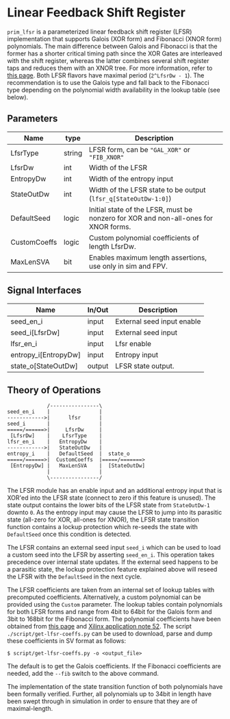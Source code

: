 # Linear Feedback Shift Register

`prim_lfsr` is a parameterized linear feedback shift register (LFSR)
implementation that supports Galois (XOR form) and Fibonacci (XNOR form)
polynomials. The main difference between Galois and Fibonacci is that the
former has a shorter critical timing path since the XOR Gates are interleaved
with the shift register, whereas the latter combines several shift register taps
and reduces them with an XNOR tree. For more information, refer to
[this page](https://en.wikipedia.org/wiki/Linear-feedback_shift_register). Both
LFSR flavors have maximal period (`2^LfsrDw - 1`). The recommendation is to use
the Galois type and fall back to the Fibonacci type depending on the polynomial
width availability in the lookup table (see below).


## Parameters

Name         | type   | Description
-------------|--------|----------------------------------------------------------
LfsrType     | string | LFSR form, can be `"GAL_XOR"` or `"FIB_XNOR"`
LfsrDw       | int    | Width of the LFSR
EntropyDw    | int    | Width of the entropy input
StateOutDw   | int    | Width of the LFSR state to be output (`lfsr_q[StateOutDw-1:0]`)
DefaultSeed  | logic  | Initial state of the LFSR, must be nonzero for XOR and non-all-ones for XNOR forms.
CustomCoeffs | logic  | Custom polynomial coefficients of length LfsrDw.
MaxLenSVA    | bit    | Enables maximum length assertions, use only in sim and FPV.

## Signal Interfaces

Name                 | In/Out | Description
---------------------|--------|---------------------------------
seed_en_i            | input  | External seed input enable
seed_i[LfsrDw]       | input  | External seed input
lfsr_en_i            | input  | Lfsr enable
entropy_i[EntropyDw] | input  | Entropy input
state_o[StateOutDw]  | output | LFSR state output.

## Theory of Operations

```
             /----------------\
seed_en_i    |                |
------------>|      lfsr      |
seed_i       |                |
=====/======>|     LfsrDw     |
 [LfsrDw]    |    LfsrType    |
lfsr_en_i    |   EntropyDw    |
------------>|   StateOutDw   |
entropy_i    |   DefaultSeed  |  state_o
=====/======>|  CustomCoeffs  |=====/=======>
 [EntropyDw] |   MaxLenSVA    |  [StateOutDw]
             |                |
             \----------------/
```

The LFSR module has an enable input and an additional entropy input that is
XOR'ed into the LFSR state (connect to zero if this feature is unused). The
state output contains the lower bits of the LFSR state from `StateOutDw-1`
downto `0`. As the entropy input may cause the LFSR to jump into its parasitic
state (all-zero for XOR, all-ones for XNOR), the LFSR state transition function
contains a lockup protection which re-seeds the state with `DefaultSeed` once
this condition is detected.

The LFSR contains an external seed input `seed_i` which can be used to load a
custom seed into the LFSR by asserting `seed_en_i`. This operation takes
precedence over internal state updates. If the external seed happens to be a
parasitic state, the lockup protection feature explained above will reseed the
LFSR with the `DefaultSeed` in the next cycle.

The LFSR coefficients are taken from an internal set of lookup tables with
precomputed coefficients. Alternatively, a custom polynomial can be provided
using the `Custom` parameter. The lookup tables contain polynomials for both
LFSR forms and range from 4bit to 64bit for the Galois form and 3bit to 168bit
for the Fibonacci form. The polynomial coefficients have been obtained from
[this page](https://users.ece.cmu.edu/~koopman/lfsr/) and
[Xilinx application note 52](https://www.xilinx.com/support/documentation/application_notes/xapp052.pdf).
The script `./script/get-lfsr-coeffs.py` can be used to download, parse and dump
these coefficients in SV format as follows:
```
$ script/get-lfsr-coeffs.py -o <output_file>
```
The default is to get the Galois coefficients. If the Fibonacci coefficients
are needed, add the `--fib` switch to the above command.

The implementation of the state transition function of both polynomials have
been formally verified. Further, all polynomials up to 34bit in length have been
swept through in simulation in order to ensure that they are of
maximal-length.

